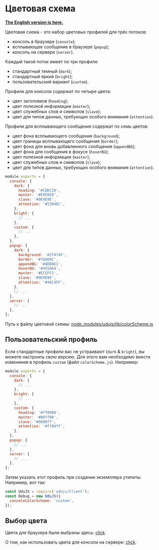 # Цветовая схема

**[The English version is here.]**

Цветовая схема - это набор цветовых профилей для трёх потоков:
* консоль в браузере (<code>console</code>);
* всплывающее сообщение в браузере (<code>popup</code>);
* консоль на сервере (<code>server</code>).

Каждый такой поток имеет по три профиля:
* стандартный темный (<code>dark</code>);
* стандартный яркий (<code>bright</code>);
* пользовательский вариант (<code>custom</code>).

Профили для консоли содержат по четыре цвета:
* цвет заголовков (<code>heading</code>);
* цвет полезной информации (<code>master</code>);
* цвет служебных слов и символов (<code>slave</code>);
* цвет для типов данных, требующих особого внимания (<code>attention</code>).

Профили для всплывающего сообщения содержат по семь цветов:
* цвет фона всплывающего сообщения (<code>background</code>);
* цвет границы всплывающего сообщения (<code>border</code>);
* цвет фона для вновь добавленного сообщения (<code>appendBG</code>);
* цвет фона для сообщения в фокусе (<code>hoverBG</code>);
* цвет полезной информации (<code>master</code>);
* цвет служебных слов и символов (<code>slave</code>);
* цвет для типов данных, требующих особого внимания (<code>attention</code>).

```javascript
module.exports = {
  console: {
    dark: {
      heading: '#CDDC39',
      master: '#E0E0E0',
      slave: '#9E9E9E',
      attention: '#5394EC',
    },
    bright: {
      // ...
    },
    custom: {
      // ...
    },
  },
  popup: {
    dark: {
      background: '#37474F',
      border: '#78909C',
      appendBG: '#4DD0E1',
      hoverBG: '#455A64',
      master: '#ECEFF1',
      slave: '#9E9E9E',
      attention: '#40C4FF',
    },
    // ...
  },
  server: {
    // ...
  },
};
```

Путь к файлу цветовой схемы: [node_modules/udujs/lib/colorScheme.js](../../lib/colorScheme.js)

## Пользовательский профиль

Если стандартные профили вас не устраивают (<code>dark</code> & <code>bright</code>), вы можете настроить свою версию.
Для этого вам необходимо внести изменения в профиль <code>custom</code> (файл <code>colorScheme.js</code>).
Например:
```javascript
module.exports = {
  console: {
    dark: {
      // ...
    },
    bright: {
      // ...
    },
    custom: {
      heading: '#ff0000',
      master: '#00ff00',
      slave: '#0000ff',
      attention: '#ff00ff',
    },
  },
  popup: {
    // ...
  },
  server: {
    // ...
  },
};
```

Затем указать этот профиль при создании экземпляра утилиты.
Например, вот так:
```javascript
const UduJS = require('udujs/Client');
const Debug = new UduJS({
  consoleColorScheme: 'custom',
});
```

## Выбор цвета

Цвета для браузера были выбраны здесь: [click](https://www.materialui.co/colors).

О том, как использовать цвета для консоли на сервере: [click](https://stackoverflow.com/questions/9781218/how-to-change-node-jss-console-font-color).

[The English version is here.]:../en/color-scheme.md "Color scheme"
